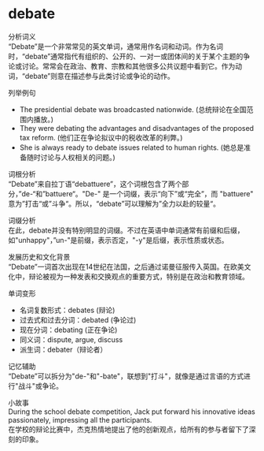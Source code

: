 # debate

分析词义  
“Debate”是一个非常常见的英文单词，通常用作名词和动词。作为名词时，“debate”通常指代有组织的、公开的、一对一或团体间的关于某个主题的争论或讨论。常常会在政治、教育、宗教和其他很多公共议题中看到它。作为动词，“debate”则意在描述参与此类讨论或争论的动作。

  

列举例句

  

*   The presidential debate was broadcasted nationwide. (总统辩论在全国范围内播放。)
*   They were debating the advantages and disadvantages of the proposed tax reform. (他们正在争论拟议中的税收改革的利弊。)
*   She is always ready to debate issues related to human rights. (她总是准备随时讨论与人权相关的问题。)

  

词根分析  
“Debate”来自拉丁语“debattuere”，这个词根包含了两个部分，”de-“和”battuere“。"De-" 是一个词缀，表示“向下”或“完全”，而 "battuere" 意为”打击“或”斗争“。所以，“debate”可以理解为”全力以赴的较量“。

  

词缀分析  
在此，debate并没有特别明显的词缀。不过在英语中单词通常有前缀和后缀，如"unhappy"，”un-"是前缀，表示否定，"-y"是后缀，表示性质或状态。

  

发展历史和文化背景  
“Debate”一词首次出现在14世纪在法国，之后通过诺曼征服传入英国。在欧美文化中，辩论被视为一种发表和交换观点的重要方式，特别是在政治和教育领域。

  

单词变形

  

*   名词复数形式：debates (辩论)
*   过去式和过去分词：debated (争论过)
*   现在分词：debating (正在争论)
*   同义词：dispute, argue, discuss
*   派生词：debater（辩论者）

  

记忆辅助  
“Debate”可以拆分为"de-"和"-bate"，联想到"打斗"，就像是通过言语的方式进行"战斗"或争论。

  

小故事  
During the school debate competition, Jack put forward his innovative ideas passionately, impressing all the participants.  
在学校的辩论比赛中，杰克热情地提出了他的创新观点，给所有的参与者留下了深刻的印象。
